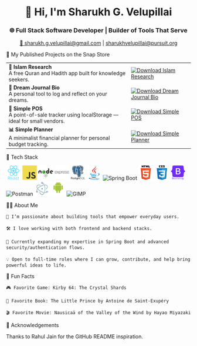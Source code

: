 <h1 align="center">👋 Hi, I'm Sharukh G. Velupillai</h1> <h3 align="center">🌐 Full Stack Software Developer | Builder of Tools That Serve</h3> <p align="center"> <a href="mailto:sharukh.g.velupillai@gmail.com">📧 sharukh.g.velupillai@gmail.com</a> | <a href="mailto:sharukhvelupillai@pursuit.org">sharukhvelupillai@pursuit.org</a> </p>
🚀 My Published Projects on the Snap Store
<table> <tr> <td><strong>📘 Islam Research</strong><br/> A free Quran and Hadith app built for knowledge seekers.</td> <td> <a href="https://snapcraft.io/islam-research"> <img src="https://snapcraft.io/static/images/badges/en/snap-store-white.svg" alt="Download Islam Research" /> </a> </td> </tr> <tr> <td><strong>🌙 Dream Journal Bio</strong><br/> A personal tool to log and reflect on your dreams.</td> <td> <a href="https://snapcraft.io/dream-journal-bio"> <img src="https://snapcraft.io/static/images/badges/en/snap-store-white.svg" alt="Download Dream Journal Bio" /> </a> </td> </tr> <tr> <td><strong>🧾 Simple POS</strong><br/> A point-of-sale tracker using localStorage — ideal for small vendors.</td> <td> <a href="https://snapcraft.io/simple-pos"> <img src="https://snapcraft.io/static/images/badges/en/snap-store-white.svg" alt="Download Simple POS" /> </a> </td> </tr> <tr> <td><strong>📊 Simple Planner</strong><br/> A minimalist financial planner for personal budget tracking.</td> <td> <a href="https://snapcraft.io/simple-planner"> <img src="https://snapcraft.io/static/images/badges/en/snap-store-white.svg" alt="Download Simple Planner" /> </a> </td> </tr> </table>
🧰 Tech Stack
<p align="left"> <img src="https://raw.githubusercontent.com/devicons/devicon/master/icons/react/react-original-wordmark.svg" alt="React" width="40" height="40"/> <img src="https://raw.githubusercontent.com/devicons/devicon/master/icons/javascript/javascript-original.svg" alt="JavaScript" width="40" height="40"/> <img src="https://raw.githubusercontent.com/devicons/devicon/master/icons/nodejs/nodejs-original-wordmark.svg" alt="NodeJS" width="40" height="40"/> <img src="https://raw.githubusercontent.com/devicons/devicon/master/icons/express/express-original-wordmark.svg" alt="Express" width="40" height="40"/> <img src="https://raw.githubusercontent.com/devicons/devicon/master/icons/postgresql/postgresql-original-wordmark.svg" alt="PostgreSQL" width="40" height="40"/> <img src="https://raw.githubusercontent.com/devicons/devicon/master/icons/java/java-original.svg" alt="Java" width="40" height="40"/> <img src="https://www.vectorlogo.zone/logos/springio/springio-icon.svg" alt="Spring Boot" width="40" height="40"/> <img src="https://raw.githubusercontent.com/devicons/devicon/master/icons/html5/html5-original-wordmark.svg" alt="HTML" width="40" height="40"/> <img src="https://raw.githubusercontent.com/devicons/devicon/master/icons/css3/css3-original-wordmark.svg" alt="CSS" width="40" height="40"/> <img src="https://raw.githubusercontent.com/devicons/devicon/master/icons/bootstrap/bootstrap-plain-wordmark.svg" alt="Bootstrap" width="40" height="40"/> <img src="https://www.vectorlogo.zone/logos/getpostman/getpostman-icon.svg" alt="Postman" width="40" height="40"/> <img src="https://raw.githubusercontent.com/devicons/devicon/master/icons/electron/electron-original.svg" alt="ElectronJS" width="40" height="40"/> <img src="https://raw.githubusercontent.com/devicons/devicon/master/icons/android/android-original-wordmark.svg" alt="Android" width="40" height="40"/> <img src="https://www.gimp.org/images/wilbericon.svg" alt="GIMP" width="40" height="40"/> </p>
🙋‍♂️ About Me

    🔭 I’m passionate about building tools that empower everyday users.

    🛠️ I love working with both frontend and backend stacks.

    📘 Currently expanding my expertise in Spring Boot and advanced security/authentication flows.

    💡 Open to full-time roles where I can grow, contribute, and help bring powerful ideas to life.

🎯 Fun Facts

    🎮 Favorite Game: Kirby 64: The Crystal Shards

    📖 Favorite Book: The Little Prince by Antoine de Saint-Exupéry

    🎬 Favorite Movie: Nausicaä of the Valley of the Wind by Hayao Miyazaki

📣 Acknowledgements

Thanks to Rahul Jain for the GitHub README inspiration.
